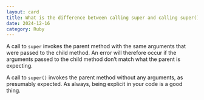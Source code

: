 ```yaml
---
layout: card
title: What is the difference between calling super and calling super()?
date: 2024-12-16
category: Ruby
---
```


A call to `super` invokes the parent method with the same arguments that were passed to the child method. An error will therefore occur if the arguments passed to the child method don’t match what the parent is expecting.

A call to `super()` invokes the parent method without any arguments, as presumably expected. As always, being explicit in your code is a good thing.
        